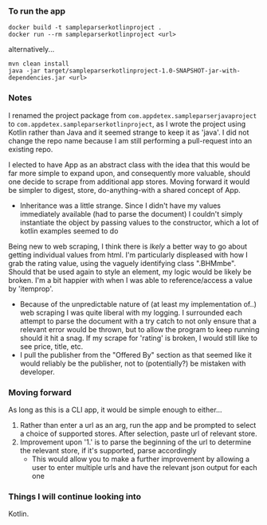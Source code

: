 
### To run the app
```
docker build -t sampleparserkotlinproject .
docker run --rm sampleparserkotlinproject <url>
```

alternatively...

```
mvn clean install
java -jar target/sampleparserkotlinproject-1.0-SNAPSHOT-jar-with-dependencies.jar <url>
```


### Notes
I renamed the project package from `com.appdetex.sampleparserjavaproject` to `com.appdetex.sampleparserkotlinproject`, as I wrote the project using Kotlin rather than Java and it seemed strange to keep it as 'java'. I did not change the repo name because I am still performing a pull-request into an existing repo.


I elected to have App as an abstract class with the idea that this would be far more simple to expand upon, and consequently more valuable, should one decide to scrape from additional app stores. Moving forward it would be simpler to digest, store, do-anything-with a shared concept of App.
 -  Inheritance was a little strange. Since I didn't have my values immediately available (had to parse the document) I couldn't simply instantiate the object by passing values to the constructor, which a lot of kotlin examples seemed to do


Being new to web scraping, I think there is _lkely_ a better way to go about getting individual values from html. I'm particularly displeased with how I grab the rating value, using the vaguely identifying class ".BHMmbe". Should that be used again to style an element, my logic would be likely be broken. I'm a bit happier with when I was able to reference/access a value by 'itemprop'.

- Because of the unpredictable nature of (at least my implementation of..) web scraping I was quite liberal with my logging. I surrounded each attempt to parse the document with a try catch to not only ensure that a relevant error would be thrown, but to allow the program to keep running should it hit a snag. If my scrape for 'rating' is broken, I would still like to see price, title, etc.
- I pull the publisher from the "Offered By" section as that seemed like it would reliably be the publisher, not to  (potentially?) be mistaken with developer.


### Moving forward

As long as this is a CLI app, it would be simple enough to either...

1.  Rather than enter a url as an arg, run the app and be prompted to select a choice of supported stores. After selection, paste url of relevant store.
2.  Improvement upon '1.' is to parse the beginning of the url to determine the relevant store, if it's supported, parse accordingly
    *   This would allow you to make a further improvement by allowing a user to enter multiple urls and have the relevant json output for each one
    


### Things I will continue looking into

Kotlin.
